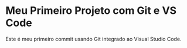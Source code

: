 # Meu Primeiro Projeto com Git e VS Code
Este é meu primeiro commit usando Git integrado ao Visual Studio Code.
